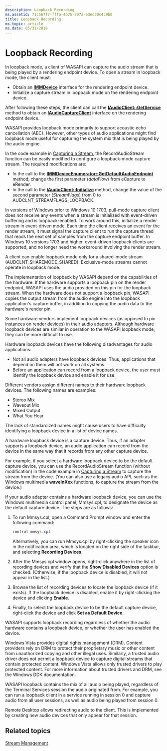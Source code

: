 ```yaml
---
description: Loopback Recording
ms.assetid: 71c567f7-fffa-4b75-897a-63ed30c4c9b0
title: Loopback Recording
ms.topic: article
ms.date: 05/31/2018
---
```


# Loopback Recording

In loopback mode, a client of WASAPI can capture the audio stream that is being played by a rendering endpoint device. To open a stream in loopback mode, the client must:

-   Obtain an [**IMMDevice**](/windows/desktop/api/Mmdeviceapi/nn-mmdeviceapi-immdevice) interface for the rendering endpoint device.
-   Initialize a capture stream in loopback mode on the rendering endpoint device.

After following these steps, the client can call the [**IAudioClient::GetService**](/windows/desktop/api/Audioclient/nf-audioclient-iaudioclient-getservice) method to obtain an [**IAudioCaptureClient**](/windows/desktop/api/Audioclient/nn-audioclient-iaudiocaptureclient) interface on the rendering endpoint device.

WASAPI provides loopback mode primarily to support acoustic echo cancellation (AEC). However, other types of audio applications might find loopback mode useful for capturing the system mix that is being played by the audio engine.

In the code example in [Capturing a Stream](capturing-a-stream.md), the RecordAudioStream function can be easily modified to configure a loopback-mode capture stream. The required modifications are:

-   In the call to the [**IMMDeviceEnumerator::GetDefaultAudioEndpoint**](/windows/desktop/api/Mmdeviceapi/nf-mmdeviceapi-immdeviceenumerator-getdefaultaudioendpoint) method, change the first parameter (*dataFlow*) from eCapture to eRender.
-   In the call to the [**IAudioClient::Initialize**](/windows/desktop/api/Audioclient/nf-audioclient-iaudioclient-initialize) method, change the value of the second parameter (*StreamFlags*) from 0 to AUDCLNT\_STREAMFLAGS\_LOOPBACK.

In versions of Windows prior to Windows 10 1703, pull-mode capture client does not receive any events when a stream is initialized with event-driven buffering and is loopback-enabled. To work around this, initialize a render stream in event-driven mode. Each time the client receives an event for the render stream, it must signal the capture client to run the capture thread that reads the next set of samples from the capture endpoint buffer. In Windows 10 versions 1703 and higher, event-driven loopback clients are supported, and no longer need the workaround involving the render stream.  

A client can enable loopback mode only for a shared-mode stream (AUDCLNT\_SHAREMODE\_SHARED). Exclusive-mode streams cannot operate in loopback mode.

The implementation of loopback by WASAPI depend on the capabilities of the hardware. If the hardware supports a loopback pin on the render endpoint, WASAPI uses the audio provided on this pin for the loopback stream. When the hardware does not support a loopback pin, WASAPI copies the output stream from the audio engine into the loopback application's capture buffer, in addition to copying the audio data to the hardware's render pin.

Some hardware vendors implement loopback devices (as opposed to pin instances on render devices) in their audio adapters. Although hardware loopback devices are similar in operation to the WASAPI loopback mode, they can be more difficult to use.

Hardware loopback devices have the following disadvantages for audio applications:

-   Not all audio adapters have loopback devices. Thus, applications that depend on them will not work on all systems.
-   Before an application can record from a loopback device, the user must identify the loopback device and enable it for use.

Different vendors assign different names to their hardware loopback devices. The following names are examples:

-   Stereo Mix
-   Waveout Mix
-   Mixed Output
-   What You Hear

The lack of standardized names might cause users to have difficulty identifying a loopback device in a list of device names.

A hardware loopback device is a capture device. Thus, if an adapter supports a loopback device, an audio application can record from the device in the same way that it records from any other capture device.

For example, if you select a hardware loopback device to be the default capture device, you can use the RecordAudioStream function (without modification) in the code example in [Capturing a Stream](capturing-a-stream.md) to capture the stream from the device. (You can also use a legacy audio API, such as the Windows multimedia **waveInXxx** functions, to capture the stream from the device.)

If your audio adapter contains a hardware loopback device, you can use the Windows multimedia control panel, Mmsys.cpl, to designate the device as the default capture device. The steps are as follows:

1.  To run Mmsys.cpl, open a Command Prompt window and enter the following command:

    ```ps1
    control mmsys.cpl
    ```

    

    Alternatively, you can run Mmsys.cpl by right-clicking the speaker icon in the notification area, which is located on the right side of the taskbar, and selecting **Recording Devices**.

2.  After the Mmsys.cpl window opens, right-click anywhere in the list of recording devices and verify that the **Show Disabled Devices** option is checked. (Otherwise, if the loopback device is disabled, it will not appear in the list.)
3.  Browse the list of recording devices to locate the loopback device (if it exists). If the loopback device is disabled, enable it by right-clicking the device and clicking **Enable**.
4.  Finally, to select the loopback device to be the default capture device, right-click the device and click **Set as Default Device**.

WASAPI supports loopback recording regardless of whether the audio hardware contains a loopback device, or whether the user has enabled the device.

Windows Vista provides digital rights management (DRM). Content providers rely on DRM to protect their proprietary music or other content from unauthorized copying and other illegal uses. Similarly, a trusted audio driver does not permit a loopback device to capture digital streams that contain protected content. Windows Vista allows only trusted drivers to play protected content. For more information about trusted drivers and DRM, see the Windows DDK documentation.

WASAPI loopback contains the mix of all audio being played, regardless of the Terminal Services session the audio originated from. For example, you can run a loopback client in a service running in session 0 and capture audio from all user sessions, as well as audio being played from session 0.

Remote Desktop allows redirecting audio to the client. This is implemented by creating new audio devices that only appear for that session.

## Related topics

<dl> <dt>

[Stream Management](stream-management.md)
</dt> </dl>

 

 




